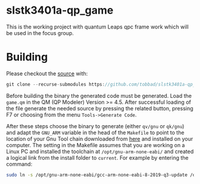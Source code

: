 # slstk3401a-qp_game
This is the working project with quantum Leaps qpc frame work which will be used in the focus group.

# Building

Please checkout the [source](https://github.com/tobbad/slstk3401a-qp_game) with:

```javascript 
git clone --recurse-submodules https://github.com/tobbad/slstk3401a-qp_game.git
```

Before building the binary the generated code must be generated. Load the `game.qm` in the QM (QP Modeler) Version >= 4.5. After successful loading of the file generate the needed source by pressing the related button, pressing F7 or choosing from the menu `Tools->Generate Code`.

After these steps choose the binary to generate (either `qv/gnu` or `qk/gnu`) and adapt the `GNU_ARM` variable in the head of the `Makefile` to point to the location of your Gnu Tool chain downloaded from [here](https://developer.arm.com/tools-and-software/open-source-software/developer-tools/gnu-toolchain/gnu-rm/downloads) and installed on your computer. The setting in the Makefile assumes that you are working on a Linux PC and installed the toolchain at `/opt/gnu-arm-none-eabi/` and created a logical link from the install folder to `current`. For example by entering the command:

```bash
sudo ln -s /opt/gnu-arm-none-eabi/gcc-arm-none-eabi-8-2019-q3-update /opt/gnu-arm-none-eabi/current
```
  
